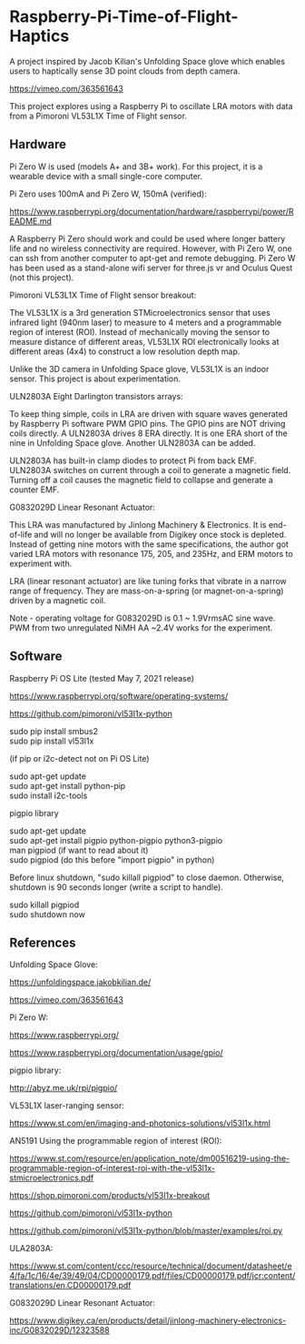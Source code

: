 # Raspberry-Pi-Time-of-Flight-Haptics

A project inspired by Jacob Kilian's Unfolding Space glove which enables users to haptically sense 3D point clouds from depth camera.<br>

https://vimeo.com/363561643

This project explores using a Raspberry Pi to oscillate LRA motors with data from a Pimoroni VL53L1X Time of Flight sensor.<br>

## Hardware

Pi Zero W is used (models A+ and 3B+ work). For this project, it is a wearable device with a small single-core computer.<br>

Pi Zero uses 100mA and Pi Zero W, 150mA (verified):<br>

https://www.raspberrypi.org/documentation/hardware/raspberrypi/power/README.md

A Raspberry Pi Zero should work and could be used where longer battery life and no wireless connectivity are required. However, with Pi Zero W, one can ssh from another computer to apt-get and remote debugging. Pi Zero W has been used as a stand-alone wifi server for three.js vr and Oculus Quest (not this project).<br>

Pimoroni VL53L1X Time of Flight sensor breakout:<br>

The VL53L1X is a 3rd generation STMicroelectronics sensor that uses infrared light (940nm laser) to measure to 4 meters and a programmable region of interest (ROI). Instead of mechanically moving the sensor to measure distance of different areas, VL53L1X ROI electronically looks at different areas (4x4) to construct a low resolution depth map.<br>

Unlike the 3D camera in Unfolding Space glove, VL53L1X is an indoor sensor. This project is about experimentation.<br>

ULN2803A Eight Darlington transistors arrays:<br>

To keep thing simple, coils in LRA are driven with square waves generated by Raspberry Pi software PWM GPIO pins. The GPIO pins are NOT driving coils directly. A ULN2803A drives 8 ERA directly. It is one ERA short of the nine in Unfolding Space glove. Another ULN2803A can be added.<br>

ULN2803A has built-in clamp diodes to protect Pi from back EMF. ULN2803A switches on current through a coil to generate a magnetic field. Turning off a coil causes the magnetic field to collapse and generate a counter EMF.<br>

G0832029D Linear Resonant Actuator:<br>

This LRA was manufactured by Jinlong Machinery & Electronics. It is end-of-life and will no longer be available from Digikey once stock is depleted. Instead of getting nine motors with the same specifications, the author got varied LRA motors with resonance 175, 205, and 235Hz, and ERM motors to experiment with.<br>

LRA (linear resonant actuator) are like tuning forks that vibrate in a narrow range of frequency. They are mass-on-a-spring (or magnet-on-a-spring) driven by a magnetic coil.<br>

Note - operating voltage for G0832029D is 0.1 ~ 1.9VrmsAC sine wave. PWM from two unregulated NiMH AA ~2.4V works for the experiment.<br>

## Software

Raspberry Pi OS Lite (tested May 7, 2021 release)<br>

https://www.raspberrypi.org/software/operating-systems/

https://github.com/pimoroni/vl53l1x-python

sudo pip install smbus2<br>
sudo pip install vl53l1x<br>

(if pip or i2c-detect not on Pi OS Lite)<br>

sudo apt-get update<br>
sudo apt-get install python-pip<br>
sudo install i2c-tools<br>

pigpio library<br>

sudo apt-get update<br>
sudo apt-get install pigpio python-pigpio python3-pigpio<br>
man pigpiod (if want to read about it)<br>
sudo pigpiod (do this before "import pigpio" in python)<br>

Before linux shutdown, "sudo killall pigpiod" to close daemon. Otherwise, shutdown is 90 seconds longer (write a script to handle). <br>

sudo killall pigpiod<br>
sudo shutdown now<br>


## References

Unfolding Space Glove:<br>

https://unfoldingspace.jakobkilian.de/

https://vimeo.com/363561643

Pi Zero W:<br>

https://www.raspberrypi.org/

https://www.raspberrypi.org/documentation/usage/gpio/

pigpio library:<br>

http://abyz.me.uk/rpi/pigpio/

VL53L1X laser-ranging sensor:<br>

https://www.st.com/en/imaging-and-photonics-solutions/vl53l1x.html

AN5191 Using the programmable region of interest (ROI):<br>

https://www.st.com/resource/en/application_note/dm00516219-using-the-programmable-region-of-interest-roi-with-the-vl53l1x-stmicroelectronics.pdf

https://shop.pimoroni.com/products/vl53l1x-breakout

https://github.com/pimoroni/vl53l1x-python

https://github.com/pimoroni/vl53l1x-python/blob/master/examples/roi.py

ULA2803A:<br>

https://www.st.com/content/ccc/resource/technical/document/datasheet/e4/fa/1c/16/4e/39/49/04/CD00000179.pdf/files/CD00000179.pdf/jcr:content/translations/en.CD00000179.pdf

G0832029D Linear Resonant Actuator:<br>

https://www.digikey.ca/en/products/detail/jinlong-machinery-electronics-inc/G0832029D/12323588
